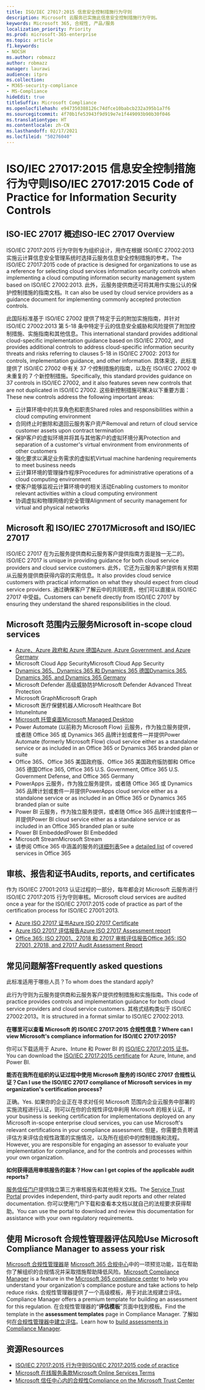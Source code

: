 ```yaml
---
title: ISO/IEC 27017:2015 信息安全控制措施行为守则
description: Microsoft 云服务已实施此信息安全控制措施行为守则。
keywords: Microsoft 365, 合规性, 产品/服务
localization_priority: Priority
ms.prod: microsoft-365-enterprise
ms.topic: article
f1.keywords:
- NOCSH
ms.author: robmazz
author: robmazz
manager: laurawi
audience: itpro
ms.collection:
- M365-security-compliance
- MS-Compliance
hideEdit: true
titleSuffix: Microsoft Compliance
ms.openlocfilehash: e947350388126c74dfce10babcb232a395b1a7f6
ms.sourcegitcommit: 4f70b1fe53943f9d919e7e1f449093b90b30f046
ms.translationtype: HT
ms.contentlocale: zh-CN
ms.lasthandoff: 02/17/2021
ms.locfileid: "50276040"
---
```

# <a name="isoiec-270172015-code-of-practice-for-information-security-controls"></a><span data-ttu-id="04323-104">ISO/IEC 27017:2015 信息安全控制措施行为守则</span><span class="sxs-lookup"><span data-stu-id="04323-104">ISO/IEC 27017:2015 Code of Practice for Information Security Controls</span></span>

## <a name="iso-iec-27017-overview"></a><span data-ttu-id="04323-105">ISO-IEC 27017 概述</span><span class="sxs-lookup"><span data-stu-id="04323-105">ISO-IEC 27017 Overview</span></span>

<span data-ttu-id="04323-106">ISO/IEC 27017:2015 行为守则专为组织设计，用作在根据 ISO/IEC 27002:2013 实施云计算信息安全管理系统时选择云服务信息安全控制措施的参考。</span><span class="sxs-lookup"><span data-stu-id="04323-106">The ISO/IEC 27017:2015 code of practice is designed for organizations to use as a reference for selecting cloud services information security controls when implementing a cloud computing information security management system based on ISO/IEC 27002:2013.</span></span> <span data-ttu-id="04323-107">此外，云服务提供商还可将其用作实施公认的保护控制措施的指南文档。</span><span class="sxs-lookup"><span data-stu-id="04323-107">It can also be used by cloud service providers as a guidance document for implementing commonly accepted protection controls.</span></span>

<span data-ttu-id="04323-108">此国际标准基于 ISO/IEC 27002 提供了特定于云的附加实施指南，并针对 ISO/IEC 27002:2013 第 5-18 条中特定于云的信息安全威胁和风险提供了附加控制措施、实施指南和其他信息。</span><span class="sxs-lookup"><span data-stu-id="04323-108">This international standard provides additional cloud-specific implementation guidance based on ISO/IEC 27002, and provides additional controls to address cloud-specific information security threats and risks referring to clauses 5-18 in ISO/IEC 27002: 2013 for controls, implementation guidance, and other information.</span></span> <span data-ttu-id="04323-109">具体来说，此标准提供了 ISO/IEC 27002 中有关 37 个控制措施的指南，以及在 ISO/IEC 27002 中未重复的 7 个新控制措施。</span><span class="sxs-lookup"><span data-stu-id="04323-109">Specifically, this standard provides guidance on 37 controls in ISO/IEC 27002, and it also features seven new controls that are not duplicated in ISO/IEC 27002.</span></span> <span data-ttu-id="04323-110">这些新控制措施可解决以下重要方面：</span><span class="sxs-lookup"><span data-stu-id="04323-110">These new controls address the following important areas:</span></span>

- <span data-ttu-id="04323-111">云计算环境中的共享角色和职责</span><span class="sxs-lookup"><span data-stu-id="04323-111">Shared roles and responsibilities within a cloud computing environment</span></span>
- <span data-ttu-id="04323-112">合同终止时删除和退回云服务客户资产</span><span class="sxs-lookup"><span data-stu-id="04323-112">Removal and return of cloud service customer assets upon contract termination</span></span>
- <span data-ttu-id="04323-113">保护客户的虚拟环境并将其与其他客户的虚拟环境分离</span><span class="sxs-lookup"><span data-stu-id="04323-113">Protection and separation of a customer's virtual environment from environments of other customers</span></span>
- <span data-ttu-id="04323-114">强化要求以满足业务需求的虚拟机</span><span class="sxs-lookup"><span data-stu-id="04323-114">Virtual machine hardening requirements to meet business needs</span></span>
- <span data-ttu-id="04323-115">云计算环境的管理操作程序</span><span class="sxs-lookup"><span data-stu-id="04323-115">Procedures for administrative operations of a cloud computing environment</span></span>
- <span data-ttu-id="04323-116">使客户能够监视云计算环境中的相关活动</span><span class="sxs-lookup"><span data-stu-id="04323-116">Enabling customers to monitor relevant activities within a cloud computing environment</span></span>
- <span data-ttu-id="04323-117">协调虚拟和物理网络的安全管理</span><span class="sxs-lookup"><span data-stu-id="04323-117">Alignment of security management for virtual and physical networks</span></span>

## <a name="microsoft-and-isoiec-27017"></a><span data-ttu-id="04323-118">Microsoft 和 ISO/IEC 27017</span><span class="sxs-lookup"><span data-stu-id="04323-118">Microsoft and ISO/IEC 27017</span></span>

<span data-ttu-id="04323-119">ISO/IEC 27017 在为云服务提供商和云服务客户提供指南方面是独一无二的。</span><span class="sxs-lookup"><span data-stu-id="04323-119">ISO/IEC 27017 is unique in providing guidance for both cloud service providers and cloud service customers.</span></span> <span data-ttu-id="04323-120">此外，它还为云服务客户提供有关预期从云服务提供商获得内容的实用信息。</span><span class="sxs-lookup"><span data-stu-id="04323-120">It also provides cloud service customers with practical information on what they should expect from cloud service providers.</span></span> <span data-ttu-id="04323-121">通过确保客户了解云中的共同职责，他们可以直接从 ISO/IEC 27017 中受益。</span><span class="sxs-lookup"><span data-stu-id="04323-121">Customers can benefit directly from ISO/IEC 27017 by ensuring they understand the shared responsibilities in the cloud.</span></span>

## <a name="microsoft-in-scope-cloud-services"></a><span data-ttu-id="04323-122">Microsoft 范围内云服务</span><span class="sxs-lookup"><span data-stu-id="04323-122">Microsoft in-scope cloud services</span></span>

- [<span data-ttu-id="04323-123">Azure、Azure 政府和 Azure 德国</span><span class="sxs-lookup"><span data-stu-id="04323-123">Azure, Azure Government, and Azure Germany</span></span>](https://aka.ms/AzureCompliance)
- <span data-ttu-id="04323-124">Microsoft Cloud App Security</span><span class="sxs-lookup"><span data-stu-id="04323-124">Microsoft Cloud App Security</span></span>
- [<span data-ttu-id="04323-125">Dynamics 365、Dynamics 365 和 Dynamics 365 德国</span><span class="sxs-lookup"><span data-stu-id="04323-125">Dynamics 365, Dynamics 365, and Dynamics 365 Germany</span></span>](https://aka.ms/d365-compliance-list)
- <span data-ttu-id="04323-126">Microsoft Defender 高级威胁防护</span><span class="sxs-lookup"><span data-stu-id="04323-126">Microsoft Defender Advanced Threat Protection</span></span>
- <span data-ttu-id="04323-127">Microsoft Graph</span><span class="sxs-lookup"><span data-stu-id="04323-127">Microsoft Graph</span></span>
- <span data-ttu-id="04323-128">Microsoft 医疗保健机器人</span><span class="sxs-lookup"><span data-stu-id="04323-128">Microsoft Healthcare Bot</span></span>
- <span data-ttu-id="04323-129">Intune</span><span class="sxs-lookup"><span data-stu-id="04323-129">Intune</span></span>
- [<span data-ttu-id="04323-130">Microsoft 托管桌面</span><span class="sxs-lookup"><span data-stu-id="04323-130">Microsoft Managed Desktop</span></span>](/microsoft-365/managed-desktop/intro/compliance)
- <span data-ttu-id="04323-131">Power Automate (以前称为 Microsoft Flow) 云服务，作为独立服务提供，或者随 Office 365 或 Dynamics 365 品牌计划或套件一并提供</span><span class="sxs-lookup"><span data-stu-id="04323-131">Power Automate (formerly Microsoft Flow) cloud service either as a standalone service or as included in an Office 365 or Dynamics 365 branded plan or suite</span></span>
- <span data-ttu-id="04323-132">Office 365、Office 365 美国政府版、Office 365 美国政府版防御和 Office 365 德国</span><span class="sxs-lookup"><span data-stu-id="04323-132">Office 365, Office 365 U.S. Government, Office 365 U.S. Government Defense, and Office 365 Germany</span></span>
- <span data-ttu-id="04323-133">PowerApps 云服务，作为独立服务提供，或者随 Office 365 或 Dynamics 365 品牌计划或套件一并提供</span><span class="sxs-lookup"><span data-stu-id="04323-133">PowerApps cloud service either as a standalone service or as included in an Office 365 or Dynamics 365 branded plan or suite</span></span>
- <span data-ttu-id="04323-134">Power BI 云服务，作为独立服务提供，或者随 Office 365 品牌计划或套件一并提供</span><span class="sxs-lookup"><span data-stu-id="04323-134">Power BI cloud service either as a standalone service or as included in an Office 365 branded plan or suite</span></span>
- <span data-ttu-id="04323-135">Power BI Embedded</span><span class="sxs-lookup"><span data-stu-id="04323-135">Power BI Embedded</span></span>
- <span data-ttu-id="04323-136">Microsoft Stream</span><span class="sxs-lookup"><span data-stu-id="04323-136">Microsoft Stream</span></span>
- <span data-ttu-id="04323-137">请参阅 Office 365 中涵盖的服务的[详细列表](https://go.microsoft.com/fwlink/p/?linkid=2077751)</span><span class="sxs-lookup"><span data-stu-id="04323-137">See a [detailed list](https://go.microsoft.com/fwlink/p/?linkid=2077751) of covered services in Office 365</span></span>

## <a name="audits-reports-and-certificates"></a><span data-ttu-id="04323-138">审核、报告和证书</span><span class="sxs-lookup"><span data-stu-id="04323-138">Audits, reports, and certificates</span></span>

<span data-ttu-id="04323-139">作为 ISO/IEC 27001:2013 认证过程的一部分，每年都会对 Microsoft 云服务进行 ISO/IEC 27017:2015 行为守则审核。</span><span class="sxs-lookup"><span data-stu-id="04323-139">Microsoft cloud services are audited once a year for the ISO/IEC 27017:2015 code of practice as part of the certification process for ISO/IEC 27001:2013.</span></span>

- [<span data-ttu-id="04323-140">Azure ISO 27017 证书</span><span class="sxs-lookup"><span data-stu-id="04323-140">Azure ISO 27017 Certificate</span></span>](https://aka.ms/azureiso27017cert)
- [<span data-ttu-id="04323-141">Azure ISO 27017 评估报告</span><span class="sxs-lookup"><span data-stu-id="04323-141">Azure ISO 27017 Assessment report</span></span>](https://aka.ms/azureiso27017report)
- [<span data-ttu-id="04323-142">Office 365: ISO 27001、27018 和 27017 审核评估报告</span><span class="sxs-lookup"><span data-stu-id="04323-142">Office 365: ISO 27001, 27018, and 27017 Audit Assessment Report</span></span>](https://aka.ms/o365isoreport)

## <a name="frequently-asked-questions"></a><span data-ttu-id="04323-143">常见问题解答</span><span class="sxs-lookup"><span data-stu-id="04323-143">Frequently asked questions</span></span>

<span data-ttu-id="04323-144">此标准适用于哪些人员？</span><span class="sxs-lookup"><span data-stu-id="04323-144">To whom does the standard apply?</span></span>

<span data-ttu-id="04323-145">此行为守则为云服务提供商和云服务客户提供控制措施和实施指南。</span><span class="sxs-lookup"><span data-stu-id="04323-145">This code of practice provides controls and implementation guidance for both cloud service providers and cloud service customers.</span></span> <span data-ttu-id="04323-146">其格式结构类似于 ISO/IEC 27002:2013。</span><span class="sxs-lookup"><span data-stu-id="04323-146">It is structured in a format similar to ISO/IEC 27002:2013.</span></span>

<span data-ttu-id="04323-147">**在哪里可以查看 Microsoft 的 ISO/IEC 27017:2015 合规性信息？**</span><span class="sxs-lookup"><span data-stu-id="04323-147">**Where can I view Microsoft's compliance information for ISO/IEC 27017:2015?**</span></span>

<span data-ttu-id="04323-148">你可以下载适用于 Azure、Intune 和 Power BI 的 [ISO/IEC 27017:2015 证书](https://aka.ms/azureiso27017)。</span><span class="sxs-lookup"><span data-stu-id="04323-148">You can download the [ISO/IEC 27017:2015 certificate](https://aka.ms/azureiso27017) for Azure, Intune, and Power BI.</span></span>

<span data-ttu-id="04323-149">**能否在我所在组织的认证过程中使用 Microsoft 服务的 ISO/IEC 27017 合规性认证？**</span><span class="sxs-lookup"><span data-stu-id="04323-149">**Can I use the ISO/IEC 27017 compliance of Microsoft services in my organization's certification process?**</span></span>

<span data-ttu-id="04323-150">正确。</span><span class="sxs-lookup"><span data-stu-id="04323-150">Yes.</span></span> <span data-ttu-id="04323-151">如果你的企业正在寻求对任何 Microsoft 范围内企业云服务中部署的实施流程进行认证，则可以在你的合规性评估中利用 Microsoft 的相关认证。</span><span class="sxs-lookup"><span data-stu-id="04323-151">If your business is seeking certification for implementations deployed on any Microsoft in-scope enterprise cloud services, you can use Microsoft's relevant certifications in your compliance assessment.</span></span> <span data-ttu-id="04323-152">但是，你需要负责聘请评估方来评估合规性政策的实施情况，以及所在组织中的控制措施和流程。</span><span class="sxs-lookup"><span data-stu-id="04323-152">However, you are responsible for engaging an assessor to evaluate your implementation for compliance, and for the controls and processes within your own organization.</span></span>

<span data-ttu-id="04323-153">**如何获得适用审核报告的副本？**</span><span class="sxs-lookup"><span data-stu-id="04323-153">**How can I get copies of the applicable audit reports?**</span></span>

<span data-ttu-id="04323-154">[服务信任门户](https://aka.ms/stphelp)提供独立第三方审核报告和其他相关文档。</span><span class="sxs-lookup"><span data-stu-id="04323-154">The [Service Trust Portal](https://aka.ms/stphelp) provides independent, third-party audit reports and other related documentation.</span></span> <span data-ttu-id="04323-155">你可以使用门户下载和查看本文档以就自己的法规要求获得帮助。</span><span class="sxs-lookup"><span data-stu-id="04323-155">You can use the portal to download and review this documentation for assistance with your own regulatory requirements.</span></span>

## <a name="use-microsoft-compliance-manager-to-assess-your-risk"></a><span data-ttu-id="04323-156">使用 Microsoft 合规性管理器评估风险</span><span class="sxs-lookup"><span data-stu-id="04323-156">Use Microsoft Compliance Manager to assess your risk</span></span>

<span data-ttu-id="04323-157">[Microsoft 合规性管理器](/microsoft-365/compliance/compliance-manager)是 [Microsoft 365 合规中心](/microsoft-365/compliance/microsoft-365-compliance-center)中的一项预览功能，旨在帮助你了解组织的合规情况并采取措施帮助降低风险。</span><span class="sxs-lookup"><span data-stu-id="04323-157">[Microsoft Compliance Manager](/microsoft-365/compliance/compliance-manager) is a feature in the [Microsoft 365 compliance center](/microsoft-365/compliance/microsoft-365-compliance-center) to help you understand your organization's compliance posture and take actions to help reduce risks.</span></span> <span data-ttu-id="04323-158">合规性管理器提供了一个高级模板，用于对此法规建立评估。</span><span class="sxs-lookup"><span data-stu-id="04323-158">Compliance Manager offers a premium template for building an assessment for this regulation.</span></span> <span data-ttu-id="04323-159">在合规性管理器的“**评估模板**”页面中找到模板。</span><span class="sxs-lookup"><span data-stu-id="04323-159">Find the template in the **assessment templates** page in Compliance Manager.</span></span> <span data-ttu-id="04323-160">了解如何[在合规性管理器中建立评估](/microsoft-365/compliance/compliance-manager-assessments)。</span><span class="sxs-lookup"><span data-stu-id="04323-160">Learn how to [build assessments in Compliance Manager](/microsoft-365/compliance/compliance-manager-assessments).</span></span>

## <a name="resources"></a><span data-ttu-id="04323-161">资源</span><span class="sxs-lookup"><span data-stu-id="04323-161">Resources</span></span>

- [<span data-ttu-id="04323-162">ISO/IEC 27017:2015 行为守则</span><span class="sxs-lookup"><span data-stu-id="04323-162">ISO/IEC 27017:2015 code of practice</span></span>](https://www.iso.org/iso/iso_catalogue/catalogue_tc/catalogue_detail.htm?csnumber=43757)
- [<span data-ttu-id="04323-163">Microsoft 在线服务条款</span><span class="sxs-lookup"><span data-stu-id="04323-163">Microsoft Online Services Terms</span></span>](https://aka.ms/Online-Services-Terms)
- [<span data-ttu-id="04323-164">Microsoft 信任中心内的合规性</span><span class="sxs-lookup"><span data-stu-id="04323-164">Compliance on the Microsoft Trust Center</span></span>](https://www.microsoft.com/trust-center/compliance/compliance-overview)

